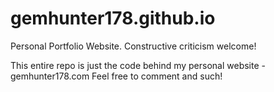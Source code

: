 # gemhunter178.github.io
Personal Portfolio Website. Constructive criticism welcome!

This entire repo is just the code behind my personal website - gemhunter178.com
Feel free to comment and such!
